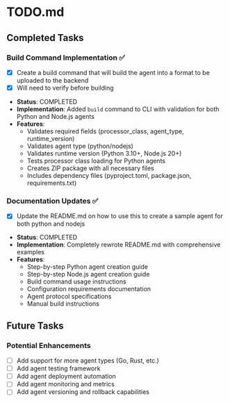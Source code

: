 # TODO.md

## Completed Tasks

### Build Command Implementation ✅
- [x] Create a build command that will build the agent into a format to be uploaded to the backend
- [x] Will need to verify before building
- **Status**: COMPLETED
- **Implementation**: Added `build` command to CLI with validation for both Python and Node.js agents
- **Features**:
  - Validates required fields (processor_class, agent_type, runtime_version)
  - Validates agent type (python/nodejs)
  - Validates runtime version (Python 3.10+, Node.js 20+)
  - Tests processor class loading for Python agents
  - Creates ZIP package with all necessary files
  - Includes dependency files (pyproject.toml, package.json, requirements.txt)

### Documentation Updates ✅
- [x] Update the README.md on how to use this to create a sample agent for both python and nodejs
- **Status**: COMPLETED
- **Implementation**: Completely rewrote README.md with comprehensive examples
- **Features**:
  - Step-by-step Python agent creation guide
  - Step-by-step Node.js agent creation guide
  - Build command usage instructions
  - Configuration requirements documentation
  - Agent protocol specifications
  - Manual build instructions

## Future Tasks

### Potential Enhancements
- [ ] Add support for more agent types (Go, Rust, etc.)
- [ ] Add agent testing framework
- [ ] Add agent deployment automation
- [ ] Add agent monitoring and metrics
- [ ] Add agent versioning and rollback capabilities
